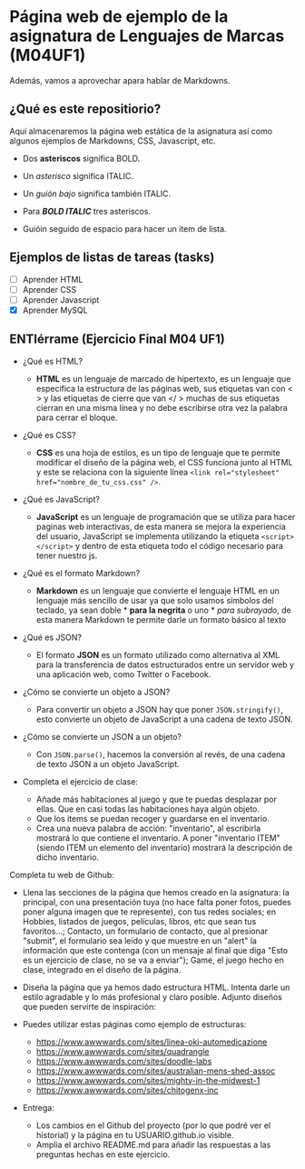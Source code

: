 
# Página web de ejemplo de la asignatura de Lenguajes de Marcas (M04UF1)

Además, vamos a aprovechar apara hablar de Markdowns.

## ¿Qué es este repositiorio?

Aquí almacenaremos la página web estática de la asignatura así como algunos ejemplos de Markdowns, CSS, Javascript, etc.

- Dos **asteriscos** significa BOLD.
- Un *asterisco* significa ITALIC.
- Un _guión bajo_ significa también ITALIC.
- Para ***BOLD ITALIC*** tres asteriscos.

- Guióin seguido de espacio para hacer un item de lista.

## Ejemplos de listas de tareas (tasks)

- [ ] Aprender HTML
- [ ] Aprender CSS
- [ ] Aprender Javascript
- [x] Aprender MySQL

## ENTIérrame (Ejercicio Final M04 UF1)
- ¿Qué es HTML?
  - **HTML** es un lenguaje de marcado de hipertexto, es un lenguaje que especifica la estructura de las páginas web, sus etiquetas van con < > y las etiquetas de cierre que van </ > muchas de sus etiquetas cierran en una misma línea y no debe escribirse otra vez la palabra para cerrar el bloque.

- ¿Qué es CSS?
  - **CSS** es una hoja de estilos, es un tipo de lenguaje que te permite modificar el diseño de la página web, el CSS funciona junto al HTML  y este se relaciona con la siguiente línea ``<link rel="stylesheet" href="nombre_de_tu_css.css" />``.

- ¿Qué es JavaScript?
  - **JavaScript** es un lenguaje de programación que se utiliza para hacer paginas web interactivas, de esta manera se mejora la experiencia del usuario, JavaScript se implementa utilizando la etiqueta ``<script> </script>`` y dentro de esta etiqueta todo el código necesario para tener nuestro js.

- ¿Qué es el formato Markdown?
  - **Markdown** es un lenguaje que convierte el lenguaje HTML en un lenguaje más sencillo de usar ya que solo usamos símbolos del teclado, ya sean doble * **para la negrita** o uno * *para subrayado*, de esta manera Markdown te permite darle un formato básico al texto

- ¿Qué es JSON?
  - El formato **JSON** es un formato utilizado como alternativa al XML para la transferencia de datos estructurados entre un servidor web y una aplicación web, como Twitter o Facebook.

- ¿Cómo se convierte un objeto a JSON?
  - Para convertir un objeto a JSON  hay que poner `JSON.stringify()`, esto convierte un objeto de JavaScript a una cadena de texto JSON.

- ¿Cómo se convierte un JSON a un objeto?
  - Con `JSON.parse()`, hacemos la conversión al revés, de una cadena de texto JSON a un objeto JavaScript.

- Completa el ejercicio de clase:
  - Añade más habitaciones al juego y que te puedas desplazar por ellas. Que en casi todas las habitaciones haya algún objeto.
  - Que los items se puedan recoger y guardarse en el inventario.
  - Crea una nueva palabra de acción: "inventario", al escribirla mostrará lo que contiene el inventario. A poner "inventario ITEM" (siendo ITEM un elemento del inventario) mostrará la descripción de dicho inventario.

Completa tu web de Github:
  - Llena las secciones de la página que hemos creado en la asignatura: la principal, con una presentación tuya (no hace falta poner fotos, puedes poner alguna imagen que te represente), con tus redes sociales; en Hobbies, listados de juegos, películas, libros, etc que sean tus favoritos...; Contacto, un formulario de contacto, que al presionar "submit", el formulario sea leído y que muestre en un "alert" la información que este contenga (con un mensaje al final que diga "Esto es un ejercicio de clase, no se va a enviar"); Game, el juego hecho en clase, integrado en el diseño de la página.
  
  - Diseña la página que ya hemos dado estructura HTML. Intenta darle un estilo agradable y lo más profesional y claro posible. Adjunto diseños que pueden servirte de inspiración:

  - Puedes utilizar estas páginas como ejemplo de estructuras:
    - https://www.awwwards.com/sites/linea-oki-automedicazione
    - https://www.awwwards.com/sites/quadrangle
    - https://www.awwwards.com/sites/doodle-labs
    - https://www.awwwards.com/sites/australian-mens-shed-assoc
    - https://www.awwwards.com/sites/mighty-in-the-midwest-1
    - https://www.awwwards.com/sites/chitogenx-inc

- Entrega:

  - Los cambios en el Github del proyecto (por lo que podré ver el historial) y la página en tu USUARIO.github.io visible.
  - Amplia el archivo README.md para añadir las respuestas a las preguntas hechas en este ejercicio.
